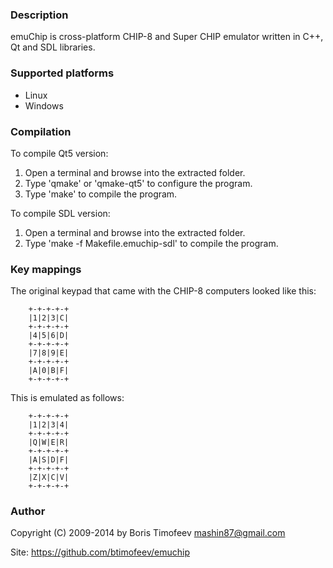 ### Description

emuChip is cross-platform CHIP-8 and Super CHIP emulator written in C++, Qt and SDL libraries.

### Supported platforms

* Linux
* Windows

### Compilation

To compile Qt5 version:

1. Open a terminal and browse into the extracted folder.
2. Type 'qmake' or 'qmake-qt5' to configure the program.
3. Type 'make' to compile the program.
    
To compile SDL version:

1. Open a terminal and browse into the extracted folder.
2. Type 'make -f Makefile.emuchip-sdl' to compile the program.

### Key mappings

The original keypad that came with the CHIP-8 computers looked like this:

		+-+-+-+-+
		|1|2|3|C|
		+-+-+-+-+
		|4|5|6|D|
		+-+-+-+-+
		|7|8|9|E|
		+-+-+-+-+
		|A|0|B|F|
		+-+-+-+-+

This is emulated as follows:

		+-+-+-+-+
		|1|2|3|4|
		+-+-+-+-+
		|Q|W|E|R|
		+-+-+-+-+
		|A|S|D|F|
		+-+-+-+-+
		|Z|X|C|V|
		+-+-+-+-+

### Author

Copyright (C) 2009-2014 by Boris Timofeev <mashin87@gmail.com>

Site: https://github.com/btimofeev/emuchip
